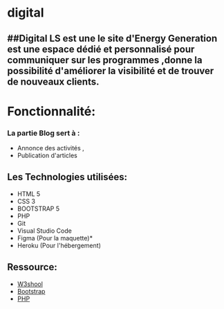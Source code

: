 # digital

##Digital LS est une le site d'Energy Generation 
est une espace dédié et personnalisé pour communiquer sur les programmes ,donne la possibilité d'améliorer la visibilité et de trouver de nouveaux clients. 
---------------------------

# Fonctionnalité:
### La partie Blog sert à :

* Annonce des activités ,
* Publication d'articles 









## Les Technologies utilisées:  
* HTML 5
* CSS 3  
* BOOTSTRAP 5 
* PHP
* Git   
* Visual Studio  Code
* Figma (Pour la maquette)*
* Heroku (Pour l'hébergement)

## Ressource:
* [W3shool](https://www.w3schools.com/)
* [Bootstrap](https://www.w3schools.com/)
* [PHP](https://www.php.net/)
